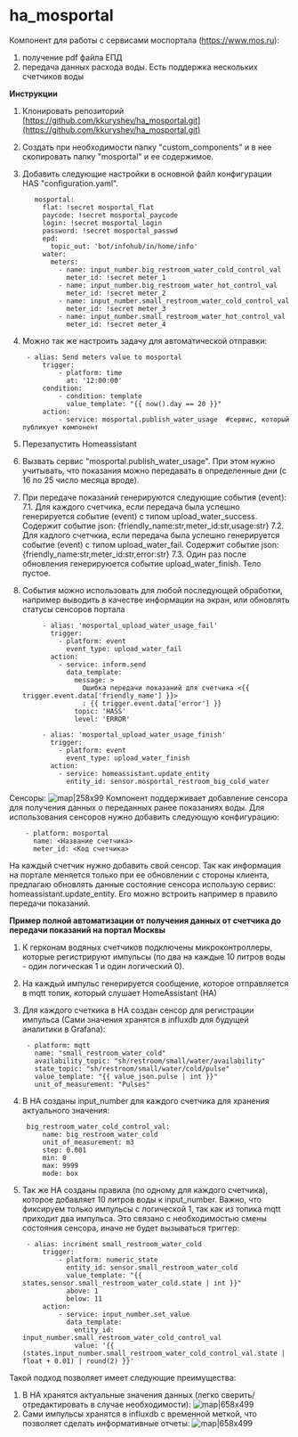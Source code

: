 # ha_mosportal
Компонент для работы с сервисами моспортала (https://www.mos.ru):
1. получение pdf файла ЕПД
2. передача данных расхода воды. Есть поддержка нескольких счетчиков воды

**Инструкции**
1. Клонировать репозиторий [https://github.com/kkuryshev/ha_mosportal.git](https://github.com/kkuryshev/ha_mosportal.git)
2. Создать при необходимости папку "custom_components" и в нее скопировать папку "mosportal" и ее содержимое.
3. Добавить следующие настройки в основной файл конфигурации HAS "configuration.yaml". 

          mosportal:
            flat: !secret mosportal_flat
            paycode: !secret mosportal_paycode
            login: !secret mosportal_login
            password: !secret mosportal_passwd
            epd:
              topic_out: 'bot/infohub/in/home/info'
            water:
              meters:
                - name: input_number.big_restroom_water_cold_control_val
                  meter_id: !secret meter_1
                - name: input_number.big_restroom_water_hot_control_val
                  meter_id: !secret meter_2
                - name: input_number.small_restroom_water_cold_control_val
                  meter_id: !secret meter_3
                - name: input_number.small_restroom_water_hot_control_val
                  meter_id: !secret meter_4

4. Можно так же настроить задачу для автоматической отправки:

        - alias: Send meters value to mosportal
            trigger:
                - platform: time
                  at: '12:00:00'
            condition:
                - condition: template
                  value_template: "{{ now().day == 20 }}"
            action:
                - service: mosportal.publish_water_usage  #сервис, который публикует компонент 

5. Перезапустить Homeassistant
6. Вызвать сервис "mosportal.publish_water_usage". При этом нужно учитывать, что показания можно передавать в определенные дни (с 16 по 25 число месяца вроде).
7. При передаче показаний генерируются следующие события  (event):
    7.1. Для каждого счетчика, если передача была успешно генерируется событие (event) с типом upload_water_success. Содержит событие json: {friendly_name:str,meter_id:str,usage:str}
    7.2. Для кадлого счетчкиа, если передача была успешно генерируется событие (event) с типом upload_water_fail. Содержит событие json: {friendly_name:str,meter_id:str,error:str}
    7.3. Один раз после обновления генерируюется событие upload_water_finish. Тело пустое. 

8. События можно использовать для любой последующей обработки, например выводить в качестве информации на экран, или обновлять статусы сенсоров портала

            - alias: 'mosportal_upload_water_usage_fail'
              trigger:
                - platform: event
                  event_type: upload_water_fail
              action:
                - service: inform.send
                  data_template:
                    message: >
                      Ошибка передачи показаний для счетчика <{{ trigger.event.data['friendly_name'] }}>
                      : {{ trigger.event.data['error'] }}
                    topic: 'HASS'
                    level: 'ERROR'
            
            - alias: 'mosportal_upload_water_usage_finish'
              trigger:
                - platform: event
                  event_type: upload_water_finish
              action:
                - service: homeassistant.update_entity
                  entity_id: sensor.mosportal_restroom_big_cold_water



Сенсоры:
![map|258x99](img/sensor.png)
Компонент поддерживает добавление сенсора для получения данных о переданных ранее показаниях воды. Для использования сенсоров нужно добавить следующую конфигурацию:

        - platform: mosportal
          name: <Название счетчика>
          meter_id: <Код счетчика>
          
На каждый счетчик нужно добавить свой сенсор.
Так как информация на портале меняется только при ее обновлении с стороны клиента, предлагаю обновлять данные состояние сенсора использую сервис: homeassistant.update_entity. Его можно встроить например в правило передачи показаний.


**Пример полной автоматизации от получения данных от счетчика до передачи показаний на портал Москвы**
1. К герконам водяных счетчиков подключены микроконтроллеры, которые регистрируют импульсы (по два на каждые 10 литров воды - один логическая 1 и один логический 0). 
2. На каждый импульс генерируется сообщение, которое отправляется в mqtt топик, который слушает HomeAssistant (HA)
3. Для каждого счеткика в HA создан сенсор для регистрации импульса (Сами значения хранятся в influxdb для будущей аналитики в Grafana):
  
        - platform: mqtt
          name: "small_restroom_water_cold"
          availability_topic: "sh/restroom/small/water/availability"
          state_topic: "sh/restroom/small/water/cold/pulse"
          value_template: "{{ value_json.pulse | int }}"
          unit_of_measurement: "Pulses"

4. В HA созданы input_number для каждого счетчика для хранения актуального значения:
  
        big_restroom_water_cold_control_val:
            name: big_restroom_water_cold
            unit_of_measurement: m3
            step: 0.001
            min: 0
            max: 9999
            mode: box

5. Так же HA созданы правила (по одному для каждого счетчика), которое добавляет 10 литров воды к input_number. Важно, что фиксируем только импульсы с логической 1, так как из топика mqtt приходит два импульса. Это связано с необходимостью смены состояния сенсора, иначе не будет вызываться триггер:
  
        - alias: incriment small_restroom_water_cold
            trigger:
                - platform: numeric_state
                  entity_id: sensor.small_restroom_water_cold
                  value_template: "{{ states.sensor.small_restroom_water_cold.state | int }}"
                  above: 1
                  below: 11
            action:
                - service: input_number.set_value
                  data_template:
                    entity_id: input_number.small_restroom_water_cold_control_val
                    value: '{{ (states.input_number.small_restroom_water_cold_control_val.state | float + 0.01) | round(2) }}'

Такой подход позволяет имеет следующие преимущества:
1. В HA хранятся актуальные значения данных (легко сверить/отредактировать в случае необходимости):
![map|658x499](img/1.png)
2. Сами импульсы хранятся в influxdb с временной меткой, что позволяет сделать информативные отчеты:
![map|658x499](img/2.png)